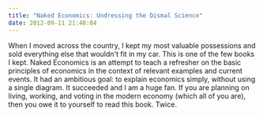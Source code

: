 ```yaml
---
title: "Naked Economics: Undressing the Dismal Science"
date: 2012-09-11 21:48:04
---
```


When I moved across the country, I kept my most valuable possessions and sold everything else that wouldn't fit in my car. This is one of the few books I kept. Naked Economics is an attempt to teach a refresher on the basic principles of economics in the context of relevant examples and current events. It had an ambitious goal: to explain economics simply, without using a single diagram. It succeeded and I am a huge fan. If you are planning on living, working, and voting in the modern economy (which all of you are), then you owe it to yourself to read this book. Twice.

